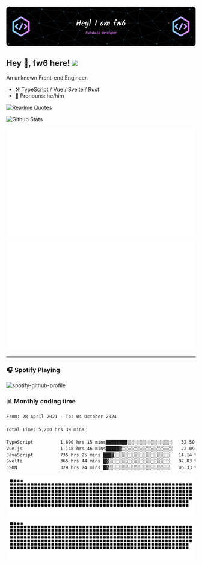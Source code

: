 ![Header](github-header-image.png)

## Hey 👋, fw6 here! <img src="https://github.githubassets.com/images/mona-whisper.gif" height="24" />


An unknown Front-end Engineer.

-   :hammer_and_pick: TypeScript / Vue / Svelte / Rust
-   :man: Pronouns: he/him


[![Readme Quotes](https://quotes-github-readme.vercel.app/api?type=horizontal&theme=algolia)](https://github.com/piyushsuthar/github-readme-quotes)



![Github Stats](https://github-readme-stats.vercel.app/api?username=fw6&bg_color=30,e96443,904e95&title_color=fff&text_color=fff)

![](https://raw.githubusercontent.com/fw6/github-stats-transparent/output/generated/overview.svg)
![](https://raw.githubusercontent.com/fw6/github-stats-transparent/output/generated/languages.svg)


---

### 🎧 Spotify Playing

<!-- ![spotify-github-profile](/img/default.svg) -->

![spotify-github-profile](https://spotify-github-profile.vercel.app/api/view.svg?uid=r6wn4hdvypv0lkzyrj0e0pjct&cover_image=true&theme=default&show_offline=true&background_color=9a10ad&interchange=true&bar_color_cover=true)



### :bar_chart: Monthly coding time 

<!--START_SECTION:waka-->

```txt
From: 28 April 2021 - To: 04 October 2024

Total Time: 5,200 hrs 39 mins

TypeScript          1,690 hrs 15 mins████████░░░░░░░░░░░░░░░░░   32.50 %
Vue.js              1,148 hrs 46 mins█████▓░░░░░░░░░░░░░░░░░░░   22.09 %
JavaScript          735 hrs 25 mins ███▓░░░░░░░░░░░░░░░░░░░░░   14.14 %
Svelte              365 hrs 44 mins █▓░░░░░░░░░░░░░░░░░░░░░░░   07.03 %
JSON                329 hrs 24 mins █▓░░░░░░░░░░░░░░░░░░░░░░░   06.33 %
```

<!--END_SECTION:waka-->




![github contribution grid snake animation](https://raw.githubusercontent.com/platane/platane/output/github-contribution-grid-snake-dark.svg#gh-dark-mode-only)![github contribution grid snake animation](https://raw.githubusercontent.com/platane/platane/output/github-contribution-grid-snake.svg#gh-light-mode-only)
